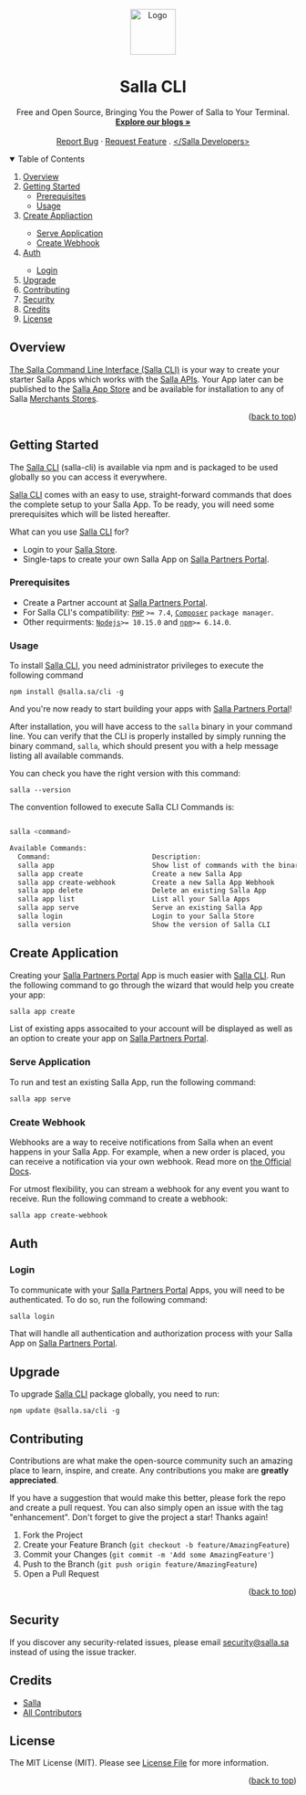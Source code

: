 <div id="top"></div>

<br />
<div align="center">
     <a href="https://salla.dev">
          <img src="https://salla.dev/wp-content/themes/salla-portal/dist/img/salla-logo.svg" alt="Logo" width="80"
               height="80">
     </a>
     <h1 align="center">Salla CLI</h1>
     <p align="center">
          Free and Open Source, Bringing You the Power of Salla to Your Terminal.
          <br />
          <a href="https://salla.dev/"><strong>Explore our blogs »</strong></a>
          <br />
          <br />
          <a href="https://github.com/SallaApp/Salla-CLI/issues/new">Report Bug</a> ·
          <a href="https://github.com/SallaApp/Salla-CLI/discussions/new">Request Feature</a> . <a
               href="https://t.me/salladev">&lt;/Salla Developers&gt;</a>
     </p>
</div>

<!-- TABLE OF CONTENTS -->
<details open>
     <summary>Table of Contents</summary>
     <ol>
          <li>
               <a href="#overview">Overview</a>
          </li>
          <li>
               <a href="#getting-started">Getting Started</a>
               <ul>
                    <li><a href="#prerequisites">Prerequisites</a></li>
                    <li><a href="#usage">Usage</a></li>
               </ul>
          <li><a href="#create-application">Create Appliaction</a></li>
          <ul>
                    <li><a href="#serve-application">Serve Application</a></li>
                    <li><a href="#create-webhook">Create Webhook</a></li>
               </ul>
          <li><a href="#auth">Auth</a></li>
          <ul>
                    <li><a href="#login">Login</a></li>
          </ul>
          <li><a href="#upgrade">Upgrade</a></li>
          </li>
          <li><a href="#contributing">Contributing</a></li>
          <li><a href="#security">Security</a></li>
          <li><a href="#credits">Credits</a></li>
          <li><a href="#license">License</a></li>
          </li>
     </ol>
</details>
<!-- Overview -->

## Overview

[The Salla Command Line Interface (Salla CLI)](https://github.com/SallaApp/Salla-CLI) is your way to create your starter Salla Apps which works with the [Salla APIs](https://docs.salla.dev/). Your App later can be published to the [Salla App Store](https://apps.salla.sa/) and be available for installation to any of Salla [Merchants Stores](https://salla.sa/).

<p align="right">(<a href="#top">back to top</a>)</p>

<!-- GETTING STARTED -->

## Getting Started

The [Salla CLI](https://github.com/SallaApp/Salla-CLI) (salla-cli) is available via npm and is packaged to be used globally so you can access it everywhere.

[Salla CLI](https://github.com/SallaApp/Salla-CLI) comes with an easy to use, straight-forward commands that does the complete setup to your Salla App. To be ready, you will need some prerequisites which will be listed hereafter.

What can you use [Salla CLI](https://github.com/SallaApp/Salla-CLI) for?

- Login to your [Salla Store]().
- Single-taps to create your own Salla App on [Salla Partners Portal](https://salla.partners/).

### Prerequisites

- Create a Partner account at [Salla Partners Portal](https://salla.partners/).
- For Salla CLI's compatibility: [`PHP`](https://www.php.net/) `>= 7.4`, [`Composer`](https://getcomposer.org/) `package manager`.
- Other requirments: [`Nodejs`](https://nodejs.org/en/)`>= 10.15.0` and [`npm`](https://www.npmjs.com/)`>= 6.14.0`.

### Usage

<!-- ### Installation -->

To install [Salla CLI](https://github.com/SallaApp/Salla-CLI), you need administrator privileges to execute the following command

`npm install @salla.sa/cli -g`

And you're now ready to start building your apps with [Salla Partners Portal](https://salla.partners/)!

<!-- Image Workflow -->

<!-- ![](https://salla.dev/wp-content/uploads/2020/05/salla-cli-install.png) -->

After installation, you will have access to the `salla` binary in your command line. You can verify that the CLI is properly installed by simply running the binary command, `salla`, which should present you with a help message listing all available commands.

You can check you have the right version with this command:

`salla --version`

The convention followed to execute Salla CLI Commands is:

```bash

salla <command>

Available Commands:
  Command:                         Description:                                      Properties:
  salla app                        Show list of commands with the binary `app`       -
  salla app create                 Create a new Salla App                            -
  salla app create-webhook         Create a new Salla App Webhook                    [event.name]
  salla app delete                 Delete an existing Salla App                      [app.id]
  salla app list                   List all your Salla Apps                          -
  salla app serve                  Serve an existing Salla App                       [--port]
  salla login                      Login to your Salla Store                         -
  salla version                    Show the version of Salla CLI                     -
```

## Create Application

Creating your [Salla Partners Portal](https://salla.partners/) App is much easier with [Salla CLI](https://github.com/SallaApp/Salla-CLI). Run the following command to go through the wizard that would help you create your app:

```bash
salla app create
```

List of existing apps assocaited to your account will be displayed as well as an option to create your app on [Salla Partners Portal](https://salla.partners/).

<!-- ![](InteractiveTerminalActivityPicture) -->

### Serve Application

To run and test an existing Salla App, run the following command:

```bash
salla app serve
```

<!-- ![](InteractiveTerminalActivityPicture) -->

### Create Webhook

Webhooks are a way to receive notifications from Salla when an event happens in your Salla App. For example, when a new order is placed, you can receive a notification via your own webhook. Read more on [the Official Docs](https://docs.salla.dev/docs/merchant/ZG9jOjI0NTE3NDg1-webhook).

For utmost flexibility, you can stream a webhook for any event you want to receive. Run the following command to create a webhook:

```bash
salla app create-webhook
```

<!-- ![](InteractiveTerminalActivityPicture) -->

## Auth

### Login

To communicate with your [Salla Partners Portal](https://salla.partners/) Apps, you will need to be authenticated. To do so, run the following command:

```bash
salla login
```

That will handle all authentication and authorization process with your Salla App on [Salla Partners Portal](https://salla.partners/).

<!-- ![](InteractiveTerminalActivityPicture) -->

## Upgrade

To upgrade [Salla CLI](https://github.com/SallaApp/Salla-CLI) package globally, you need to run:

`npm update @salla.sa/cli -g`

## Contributing

Contributions are what make the open-source community such an amazing place to learn, inspire, and create.
Any contributions you make are **greatly appreciated**.

If you have a suggestion that would make this better, please fork the repo and create a pull request.
You can also simply open an issue with the tag "enhancement". Don't forget to give the project a star! Thanks again!

1. Fork the Project
2. Create your Feature Branch (`git checkout -b feature/AmazingFeature`)
3. Commit your Changes (`git commit -m 'Add some AmazingFeature'`)
4. Push to the Branch (`git push origin feature/AmazingFeature`)
5. Open a Pull Request

<p align="right">(<a href="#top">back to top</a>)</p>

## Security

If you discover any security-related issues, please email security@salla.sa instead of using the issue tracker.

## Credits

- [Salla](https://github.com/sallaApp)
- [All Contributors](../../contributors)

## License

The MIT License (MIT). Please see [License File](LICENSE.md) for more information.

<p align="right">(<a href="#top">back to top</a>)</p>
